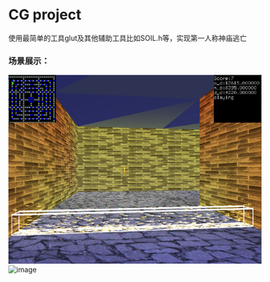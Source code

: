 # CG project
  使用最简单的工具glut及其他辅助工具比如SOIL.h等，实现第一人称神庙逃亡
### 场景展示：
![image](https://github.com/G-Dragon-Liu/Temple-Run/blob/main/image/image5.png)
![image](https://github.com/G-Dragon-Liu/Temple-Run/blob/main/image/image9.GIF)
